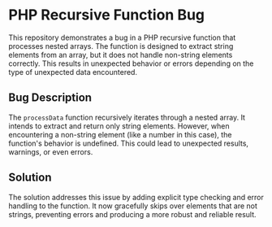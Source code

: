 # PHP Recursive Function Bug

This repository demonstrates a bug in a PHP recursive function that processes nested arrays. The function is designed to extract string elements from an array, but it does not handle non-string elements correctly.  This results in unexpected behavior or errors depending on the type of unexpected data encountered.

## Bug Description

The `processData` function recursively iterates through a nested array. It intends to extract and return only string elements. However, when encountering a non-string element (like a number in this case), the function's behavior is undefined.  This could lead to unexpected results, warnings, or even errors.

## Solution

The solution addresses this issue by adding explicit type checking and error handling to the function.  It now gracefully skips over elements that are not strings, preventing errors and producing a more robust and reliable result.